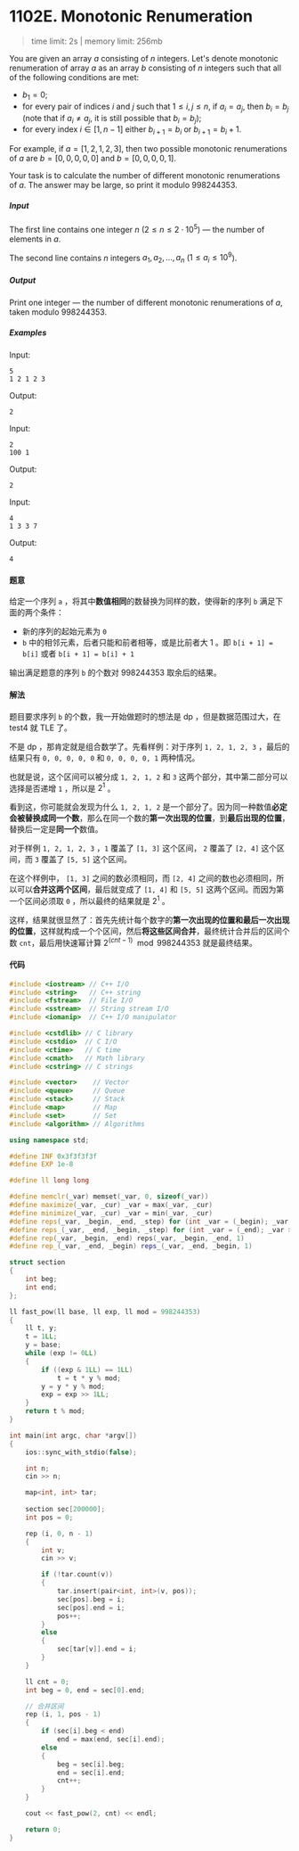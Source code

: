 # 1102E. Monotonic Renumeration

> time limit: 2s | memory limit: 256mb

You are given an array $a$ consisting of $n$ integers. Let's denote monotonic renumeration of array $a$ as an array $b$ consisting of $n$ integers such that all of the following conditions are met:

-   $b_1=0$;
-   for every pair of indices $i$ and $j$ such that $1 \leq i,j \leq n$, if $a_i=a_j$, then $b_i=b_j$ (note that if $a_i \neq a_j$, it is still possible that $b_i=b_j$);
-   for every index $i \in [1,n−1]$ either $b_{i+1}=b_i$ or $b_{i+1}=b_i+1$.

For example, if $a=[1,2,1,2,3]$, then two possible monotonic renumerations of $a$ are $b=[0,0,0,0,0]$ and $b=[0,0,0,0,1]$.

Your task is to calculate the number of different monotonic renumerations of $a$. The answer may be large, so print it modulo $998244353$.

##### Input
The first line contains one integer $n$ ($2 \leq n \leq 2 \cdot 10^5$) — the number of elements in $a$.

The second line contains $n$ integers $a_1,a_2,...,a_n$ ($1 \leq a_i \leq 10^9$).

##### Output
Print one integer — the number of different monotonic renumerations of $a$, taken modulo $998244353$.

##### Examples

Input:
```text
5
1 2 1 2 3
```
Output:
```text
2
```

Input:
```text
2
100 1
```
Output:
```text
2
```

Input:
```text
4
1 3 3 7
```
Output:
```text
4
```

#### 题意

给定一个序列 `a` ，将其中**数值相同**的数替换为同样的数，使得新的序列 `b` 满足下面的两个条件：

-   新的序列的起始元素为 `0`
-   `b` 中的相邻元素，后者只能和前者相等，或是比前者大 $1$ 。即 `b[i + 1] = b[i]` 或者 `b[i + 1] = b[i] + 1`

输出满足题意的序列 `b` 的个数对 $998244353$ 取余后的结果。

#### 解法

题目要求序列 `b` 的个数，我一开始做题时的想法是 dp ，但是数据范围过大，在 test4 就 TLE 了。

不是 dp ，那肯定就是组合数学了。先看样例：对于序列 `1, 2, 1, 2, 3` ，最后的结果只有 `0, 0, 0, 0, 0` 和 `0, 0, 0, 0, 1` 两种情况。

也就是说，这个区间可以被分成 `1, 2, 1, 2` 和 `3` 这两个部分，其中第二部分可以选择是否递增 `1` ，所以是 $2^1$ 。

看到这，你可能就会发现为什么 `1, 2, 1, 2` 是一个部分了。因为同一种数值**必定会被替换成同一个数**，那么在同一个数的**第一次出现的位置**，到**最后出现的位置**，替换后一定是**同一个**数值。

对于样例 `1, 2, 1, 2, 3` ，`1` 覆盖了 `[1, 3]` 这个区间， `2` 覆盖了 `[2, 4]` 这个区间，而 `3` 覆盖了 `[5, 5]` 这个区间。

在这个样例中， `[1, 3]` 之间的数必须相同，而 `[2, 4]` 之间的数也必须相同，所以可以**合并这两个区间**，最后就变成了 `[1, 4]` 和 `[5, 5]` 这两个区间。而因为第一个区间必须取 `0` ，所以最终的结果就是 $2^1$ 。

这样，结果就很显然了：首先先统计每个数字的**第一次出现的位置和最后一次出现的位置**，这样就构成一个个区间，然后**将这些区间合并**，最终统计合并后的区间个数 `cnt`，最后用快速幂计算 $2^{(cnt-1)} \mod 998244353$ 就是最终结果。

#### 代码

```cpp
#include <iostream> // C++ I/O
#include <string>   // C++ string
#include <fstream>  // File I/O
#include <sstream>  // String stream I/O
#include <iomanip>  // C++ I/O manipulator

#include <cstdlib> // C library
#include <cstdio>  // C I/O
#include <ctime>   // C time
#include <cmath>   // Math library
#include <cstring> // C strings

#include <vector>    // Vector
#include <queue>     // Queue
#include <stack>     // Stack
#include <map>       // Map
#include <set>       // Set
#include <algorithm> // Algorithms

using namespace std;

#define INF 0x3f3f3f3f
#define EXP 1e-8

#define ll long long

#define memclr(_var) memset(_var, 0, sizeof(_var))
#define maximize(_var, _cur) _var = max(_var, _cur)
#define minimize(_var, _cur) _var = min(_var, _cur)
#define reps(_var, _begin, _end, _step) for (int _var = (_begin); _var <= (_end); _var += (_step))
#define reps_(_var, _end, _begin, _step) for (int _var = (_end); _var >= (_begin); _var -= (_step))
#define rep(_var, _begin, _end) reps(_var, _begin, _end, 1)
#define rep_(_var, _end, _begin) reps_(_var, _end, _begin, 1)

struct section
{
    int beg;
    int end;
};

ll fast_pow(ll base, ll exp, ll mod = 998244353)
{
    ll t, y;
    t = 1LL;
    y = base;
    while (exp != 0LL)
    {
        if ((exp & 1LL) == 1LL)
            t = t * y % mod;
        y = y * y % mod;
        exp = exp >> 1LL;
    }
    return t % mod;
}

int main(int argc, char *argv[])
{
    ios::sync_with_stdio(false);

    int n;
    cin >> n;

    map<int, int> tar;
    
    section sec[200000];
    int pos = 0;

    rep (i, 0, n - 1)
    {
        int v;
        cin >> v;

        if (!tar.count(v))
        {
            tar.insert(pair<int, int>(v, pos));
            sec[pos].beg = i;
            sec[pos].end = i;
            pos++;
        }
        else
        {
            sec[tar[v]].end = i;
        }
    }

    ll cnt = 0;
    int beg = 0, end = sec[0].end;

    // 合并区间
    rep (i, 1, pos - 1)
    {
        if (sec[i].beg < end)
            end = max(end, sec[i].end);
        else
        {
            beg = sec[i].beg;
            end = sec[i].end;
            cnt++;
        }
    }

    cout << fast_pow(2, cnt) << endl;

    return 0;
}
```